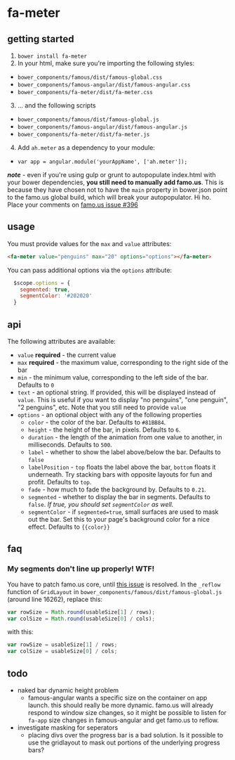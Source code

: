 # fa-meter

## getting started

1. `bower install fa-meter`
2. In your html, make sure you're importing the following styles:
  * `bower_components/famous/dist/famous-global.css`
  * `bower_components/famous-angular/dist/famous-angular.css`
  * `bower_components/fa-meter/dist/fa-meter.css`
3. ... and the following scripts
  * `bower_components/famous/dist/famous-global.js`
  * `bower_components/famous-angular/dist/famous-angular.js`
  * `bower_components/fa-meter/dist/fa-meter.js`
4. Add `ah.meter` as a dependency to your module:
  * `var app = angular.module('yourAppName', ['ah.meter']);`

***note*** - even if you're using gulp or grunt to autopopulate index.html with your bower dependencies, **you still need to manually add famo.us**. This is because they have chosen not to have the `main` property in bower.json point to the famo.us global build, which will break your autopopulator. Hi ho. Place your comments on [famo.us issue #396](https://github.com/Famous/famous/issues/396)

## usage

You must provide values for the `max` and `value` attributes:

``` html
<fa-meter value="penguins" max="20" options="options"></fa-meter>
```

You can pass additional options via the `options` attribute:

``` javascript
  $scope.options = {
    segmented: true,
    segmentColor: '#202020'
  }
```

## api

The following attributes are available:

- `value` **required** - the current value
- `max` **required** - the maximum value, corresponding to the right side of the bar
- `min` - the minimum value, corresponding to the left side of the bar. Defaults to `0`
- `text` - an optional string. If provided, this will be displayed instead of `value`. This is useful if you want to display "no penguins", "one penguin", "2 penguins", etc. Note that you still need to provide `value`
- `options` - an optional object with any of the following properties
  - `color` - the color of the bar. Defaults to `#81BB84`.
  - `height` - the height of the bar, in pixels. Defaults to `6`.
  - `duration` - the length of the animation from one value to another, in milliseconds. Defaults to `500`.
  - `label` - whether to show the label above/below the bar. Defaults to `false`
  - `labelPosition` - `top` floats the label above the bar, `bottom` floats it underneath. Try stacking bars with opposite layouts for fun and profit. Defaults to `top`.
  - `fade` - how much to fade the background by. Defaults to `0.21`.
  - `segmented` - whether to display the bar in segments. Defaults to `false`. *If true, you should set `segmentColor` as well.*
  - `segmentColor` - if `segmented=true`, small surfaces are used to mask out the bar. Set this to your page's background color for a nice effect. Defaults to `{{color}}`

## faq

### My segments don't line up properly! WTF!
You have to patch famo.us core, until [this issue]() is resolved. In the `_reflow` function of `GridLayout` in `bower_components/famous/dist/famous-global.js` (around line 16262), replace this:
``` javascript
var rowSize = Math.round(usableSize[1] / rows);
var colSize = Math.round(usableSize[0] / cols);
```
with this:
``` javascript
var rowSize = usableSize[1] / rows;
var colSize = usableSize[0] / cols;
```


## todo
* naked bar dynamic height problem
  * famous-angular wants a specific size on the container on app launch. this should really be more dynamic. famo.us will already respond to window size changes, so it might be possible to listen for `fa-app` size changes in famous-angular and get famo.us to reflow.
* investigate masking for seperators
  * placing divs over the progress bar is a bad solution. Is it possible to use the gridlayout to mask out portions of the underlying progress bars?